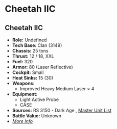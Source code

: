 # Cheetah IIC 

## Cheetah IIC 

- **Role:** Undefined 
- **Tech Base:** Clan (3149) 
- **Chassis:** 25 tons 
- **Thrust:** 12 / 18, XXL 
- **Fuel:** 320 
- **Armor:** 80 (Laser Reflective) 
- **Cockpit:** Small 
- **Heat Sinks:** 15 (30) 
- **Weapons:** 
  - Improved Heavy Medium Laser × 4 
- **Equipment:** 
  - Light Active Probe 
  - CASE 
- **Sources:** RS 3150 - Dark Age , [Master Unit List](http://masterunitlist.info/Unit/Details/8011) 
- **Battle Value:** Unknown 
- [*More Info*](cheetah_iic/cheetah_iic.md) 

